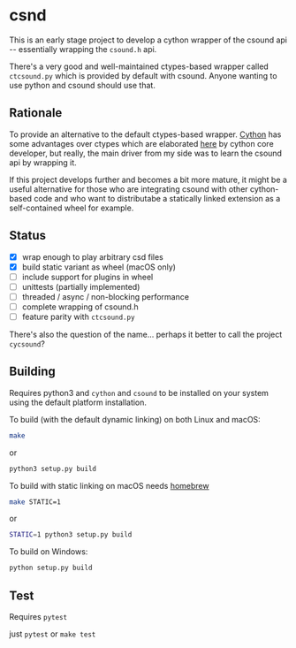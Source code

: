 # csnd

This is an early stage project to develop a cython wrapper of the csound api -- essentially wrapping the `csound.h` api.

There's a very good and well-maintained ctypes-based wrapper called `ctcsound.py` which is provided by default with csound. Anyone wanting to use python and csound should use that.


## Rationale

To provide an alternative to the default ctypes-based wrapper. [Cython](https://cython.readthedocs.io/en/latest/) has some advantages over ctypes which are elaborated [here](https://stackoverflow.com/questions/1942298/wrapping-a-c-library-in-python-c-cython-or-ctypes) by cython core developer, but really, the main driver from my side was to learn the csound api by wrapping it.

If this project develops further and becomes a bit more mature, it might be a useful alternative for those who are integrating csound with other cython-based code and who want to distributabe a statically linked extension as a self-contained wheel for example.


## Status

- [x] wrap enough to play arbitrary csd files
- [x] build static variant as wheel (macOS only)
- [ ] include support for plugins in wheel
- [ ] unittests (partially implemented)
- [ ] threaded / async / non-blocking performance
- [ ] complete wrapping of csound.h
- [ ] feature parity with `ctcsound.py`

There's also the question of the name... perhaps it better to call the project `cycsound`?

## Building

Requires python3 and `cython` and `csound` to be installed on your system using the default platform installation.

To build (with the default dynamic linking) on both Linux and macOS:

```sh
make
```

or

```sh
python3 setup.py build
```

To build with static linking on macOS needs [homebrew](https://brew.sh)

```sh
make STATIC=1
```

or

```sh
STATIC=1 python3 setup.py build
```


To build on Windows:

```sh
python setup.py build
```

## Test

Requires `pytest`

just `pytest` or `make test`

